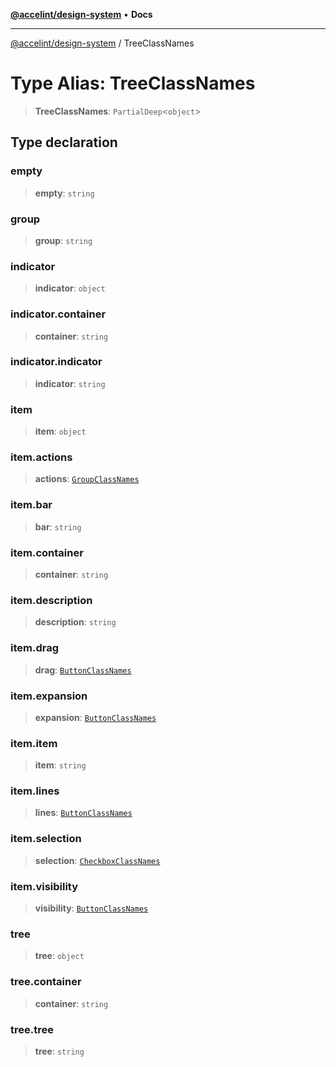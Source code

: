 [**@accelint/design-system**](../README.md) • **Docs**

***

[@accelint/design-system](../README.md) / TreeClassNames

# Type Alias: TreeClassNames

> **TreeClassNames**: `PartialDeep`\<`object`\>

## Type declaration

### empty

> **empty**: `string`

### group

> **group**: `string`

### indicator

> **indicator**: `object`

### indicator.container

> **container**: `string`

### indicator.indicator

> **indicator**: `string`

### item

> **item**: `object`

### item.actions

> **actions**: [`GroupClassNames`](GroupClassNames.md)

### item.bar

> **bar**: `string`

### item.container

> **container**: `string`

### item.description

> **description**: `string`

### item.drag

> **drag**: [`ButtonClassNames`](ButtonClassNames.md)

### item.expansion

> **expansion**: [`ButtonClassNames`](ButtonClassNames.md)

### item.item

> **item**: `string`

### item.lines

> **lines**: [`ButtonClassNames`](ButtonClassNames.md)

### item.selection

> **selection**: [`CheckboxClassNames`](CheckboxClassNames.md)

### item.visibility

> **visibility**: [`ButtonClassNames`](ButtonClassNames.md)

### tree

> **tree**: `object`

### tree.container

> **container**: `string`

### tree.tree

> **tree**: `string`

